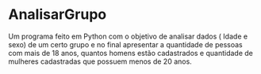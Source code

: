 # AnalisarGrupo
Um programa feito em Python com o objetivo de analisar dados ( Idade e sexo) de um certo grupo e no final apresentar a quantidade de pessoas com mais de 18 anos, quantos homens estão cadastrados e quantidade de mulheres cadastradas que possuem menos de 20 anos.
